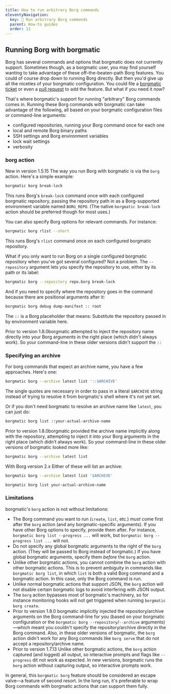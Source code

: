 ```yaml
---
title: How to run arbitrary Borg commands
eleventyNavigation:
  key: 🔧 Run arbitrary Borg commands
  parent: How-to guides
  order: 11
---
```

## Running Borg with borgmatic

Borg has several commands and options that borgmatic does not currently
support. Sometimes though, as a borgmatic user, you may find yourself wanting
to take advantage of these off-the-beaten-path Borg features. You could of
course drop down to running Borg directly. But then you'd give up all the
niceties of your borgmatic configuration. You could file a [borgmatic
ticket](https://torsion.org/borgmatic/#issues) or even a [pull
request](https://torsion.org/borgmatic/#contributing) to add the feature. But
what if you need it *now*?

That's where borgmatic's support for running "arbitrary" Borg commands comes
in. Running these Borg commands with borgmatic can take advantage of the
following, all based on your borgmatic configuration files or command-line
arguments:

 * configured repositories, running your Borg command once for each one
 * local and remote Borg binary paths
 * SSH settings and Borg environment variables
 * lock wait settings
 * verbosity


### borg action

<span class="minilink minilink-addedin">New in version 1.5.15</span> The way
you run Borg with borgmatic is via the `borg` action. Here's a simple example:

```bash
borgmatic borg break-lock
```

This runs Borg's `break-lock` command once with each configured borgmatic
repository, passing the repository path in as a Borg-supported environment
variable named `BORG_REPO`. (The native `borgmatic break-lock` action should
be preferred though for most uses.)

You can also specify Borg options for relevant commands. For instance:

```bash
borgmatic borg rlist --short
```

This runs Borg's `rlist` command once on each configured borgmatic repository.

What if you only want to run Borg on a single configured borgmatic repository
when you've got several configured? Not a problem. The `--repository` argument
lets you specify the repository to use, either by its path or its label:

```bash
borgmatic borg --repository repo.borg break-lock
```

And if you need to specify where the repository goes in the command because
there are positional arguments after it:

```bash
borgmatic borg debug dump-manifest :: root
```

The `::` is a Borg placeholder that means: Substitute the repository passed in
by environment variable here.

<span class="minilink minilink-addedin">Prior to version 1.8.0</span>borgmatic
attempted to inject the repository name directly into your Borg arguments in
the right place (which didn't always work). So your command-line in these
older versions didn't support the `::`


### Specifying an archive

For borg commands that expect an archive name, you have a few approaches.
Here's one:

```bash
borgmatic borg --archive latest list '::$ARCHIVE'
```

The single quotes are necessary in order to pass in a literal `$ARCHIVE`
string instead of trying to resolve it from borgmatic's shell where it's not
yet set.

Or if you don't need borgmatic to resolve an archive name like `latest`, you
can just do:

```bash
borgmatic borg list ::your-actual-archive-name
```

<span class="minilink minilink-addedin">Prior to version 1.8.0</span>borgmatic
provided the archive name implicitly along with the repository, attempting to
inject it into your Borg arguments in the right place (which didn't always
work). So your command-line in these older versions of borgmatic looked more
like:

```bash
borgmatic borg --archive latest list
```

<span class="minilink minilink-addedin">With Borg version 2.x</span> Either of
these will list an archive:

```bash
borgmatic borg --archive latest list '$ARCHIVE'
```

```bash
borgmatic borg list your-actual-archive-name
```

### Limitations

borgmatic's `borg` action is not without limitations:

 * The Borg command you want to run (`create`, `list`, etc.) *must* come first
   after the `borg` action (and any borgmatic-specific arguments). If you have
   other Borg options to specify, provide them after. For instance,
   `borgmatic borg list --progress ...` will work, but
   `borgmatic borg --progress list ...` will not.
 * Do not specify any global borgmatic arguments to the right of the `borg`
   action. (They will be passed to Borg instead of borgmatic.) If you have
   global borgmatic arguments, specify them *before* the `borg` action.
 * Unlike other borgmatic actions, you cannot combine the `borg` action with
   other borgmatic actions. This is to prevent ambiguity in commands like
   `borgmatic borg list`, in which `list` is both a valid Borg command and a
   borgmatic action. In this case, only the Borg command is run.
 * Unlike normal borgmatic actions that support JSON, the `borg` action will
   not disable certain borgmatic logs to avoid interfering with JSON output.
 * The `borg` action bypasses most of borgmatic's machinery, so for instance
   monitoring hooks will not get triggered when running `borgmatic borg create`.
 * <span class="minilink minilink-addedin">Prior to version 1.8.0</span>
   borgmatic implicitly injected the repository/archive arguments on the Borg
   command-line for you (based on your borgmatic configuration or the
   `borgmatic borg --repository`/`--archive` arguments)—which meant you
   couldn't specify the repository/archive directly in the Borg command. Also,
   in these older versions of borgmatic, the `borg` action didn't work for any
   Borg commands like `borg serve` that do not accept a repository/archive
   name.
 * <span class="minilink minilink-addedin">Prior to version 1.7.13</span> Unlike
   other borgmatic actions, the `borg` action captured (and logged) all output,
   so interactive prompts and flags like `--progress` dit not work as expected.
   In new versions, borgmatic runs the `borg` action without capturing output,
   so interactive prompts work.

In general, this `borgmatic borg` feature should be considered an escape
valve—a feature of second resort. In the long run, it's preferable to wrap
Borg commands with borgmatic actions that can support them fully.
